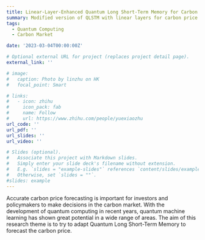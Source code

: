 ```yaml
---
title: Linear-Layer-Enhanced Quantum Long Short-Term Memory for Carbon Price Forecasting
summary: Modified version of QLSTM with linear layers for carbon price forecasting.
tags:
  - Quantum Computing
  - Carbon Market

date: '2023-03-04T00:00:00Z'

# Optional external URL for project (replaces project detail page).
external_link: ''

# image:
#   caption: Photo by linzhu on HK
#   focal_point: Smart

# links:
#   - icon: zhihu
#     icon_pack: fab
#     name: Follow
#     url: https://www.zhihu.com/people/yuexiaozhu
url_code: ''
url_pdf: ''
url_slides: ''
url_video: ''

# Slides (optional).
#   Associate this project with Markdown slides.
#   Simply enter your slide deck's filename without extension.
#   E.g. `slides = "example-slides"` references `content/slides/example-slides.md`.
#   Otherwise, set `slides = ""`.
#slides: example
---
```


Accurate carbon price forecasting is important for investors and policymakers to make decisions in the carbon market. With the development of quantum computing in recent years, quantum machine learning has shown great potential in a wide range of areas. The aim of this research theme is to try to adapt Quantum Long Short-Term Memory to forecast the carbon price.